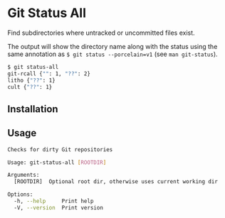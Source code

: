 # Git Status All

Find subdirectories where untracked or uncommitted files exist.

The output will show the directory name along with the status using the same annotation as `$ git status --porcelain=v1` (see `man git-status`).

```bash
$ git status-all 
git-rcall {"": 1, "??": 2}
litho {"??": 1}
cult {"??": 1}
```

## Installation


## Usage

```bash
Checks for dirty Git repositories

Usage: git-status-all [ROOTDIR]

Arguments:
  [ROOTDIR]  Optional root dir, otherwise uses current working dir

Options:
  -h, --help     Print help
  -V, --version  Print version
```
